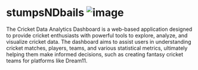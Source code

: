 # stumpsNDbails ![image](https://github.com/sreesanjeevkg/stumpsNDbails/assets/32449066/c7df0feb-1f9c-43b7-9e37-591c84a3e321)

The Cricket Data Analytics Dashboard is a web-based application designed to provide cricket enthusiasts with powerful tools to explore, analyze, and visualize cricket data. The dashboard aims to assist users in understanding cricket matches, players, teams, and various statistical metrics, ultimately helping them make informed decisions, such as creating fantasy cricket teams for platforms like Dream11.



